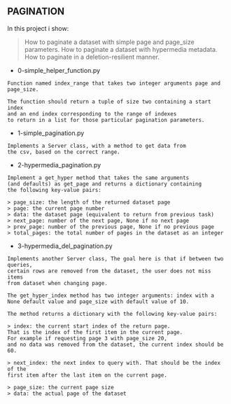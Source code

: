 ## PAGINATION
In this project i show:

> How to paginate a dataset with simple page and page_size parameters.
> How to paginate a dataset with hypermedia metadata.
> How to paginate in a deletion-resilient manner.

* 0-simple_helper_function.py
```
Function named index_range that takes two integer arguments page and page_size.

The function should return a tuple of size two containing a start index
and an end index corresponding to the range of indexes
to return in a list for those particular pagination parameters.
```

* 1-simple_pagination.py
```
Implements a Server class, with a method to get data from
the csv, based on the correct range.
```

* 2-hypermedia_pagination.py
```
Implement a get_hyper method that takes the same arguments
(and defaults) as get_page and returns a dictionary containing
the following key-value pairs:

> page_size: the length of the returned dataset page
> page: the current page number
> data: the dataset page (equivalent to return from previous task)
> next_page: number of the next page, None if no next page
> prev_page: number of the previous page, None if no previous page
> total_pages: the total number of pages in the dataset as an integer
```

* 3-hypermedia_del_pagination.py
```
Implements another Server class, The goal here is that if between two queries,
certain rows are removed from the dataset, the user does not miss items
from dataset when changing page.

The get_hyper_index method has two integer arguments: index with a
None default value and page_size with default value of 10.

The method returns a dictionary with the following key-value pairs:

> index: the current start index of the return page.
That is the index of the first item in the current page.
For example if requesting page 3 with page_size 20,
and no data was removed from the dataset, the current index should be 60.

> next_index: the next index to query with. That should be the index of the
first item after the last item on the current page.

> page_size: the current page size
> data: the actual page of the dataset
```